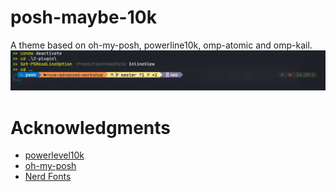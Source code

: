 # posh-maybe-10k
A theme based on oh-my-posh, powerline10k, omp-atomic and omp-kail.
![demo](p10k/demo.png)
# Acknowledgments
* [powerlevel10k](https://github.com/romkatv/powerlevel10k)
* [oh-my-posh](https://github.com/JanDeDobbeleer/oh-my-posh3)
* [Nerd Fonts](https://www.nerdfonts.com/)
